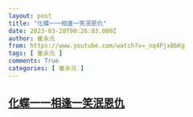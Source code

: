 ```yaml
---
layout: post
title: "化蝶一一相逢一笑泯恩仇"
date: 2023-03-28T00:26:03.000Z
author: 崔永元
from: https://www.youtube.com/watch?v=_nq4PjxBbKg
tags: [ 崔永元 ]
comments: True
categories: [ 崔永元 ]
---
```

<!--1679963163000-->
[化蝶一一相逢一笑泯恩仇](https://www.youtube.com/watch?v=_nq4PjxBbKg)
------

<div>

</div>
